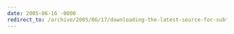 ```yaml
---
date: 2005-06-16 -0800
redirect_to: /archive/2005/06/17/downloading-the-latest-source-for-subtext-from-cvs.aspx/
---
```

